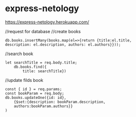 # express-netology

https://express-netology.herokuapp.com/

//request for database
//create books

    db.books.insertMany(books.map(el=>{return {title:el.title, description: el.description, authors: el.authors}}));

//search book

    let searchTitle = req.body.title;
        db.books.find({
            title: searchTitle})

//update filds book

    const { id } = req.params;
    const bookParam = req.body;
    db.books.updateOne({id: id},
        {$set:{description: bookParam.description,
        authors:bookParam.authors}}
    )